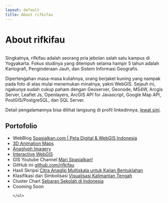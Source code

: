 ```yaml
---
layout: default
title: About rifkifau
---
```


<div class="post">
	<h1 class="pageTitle">About rifkifau</h1>
	<img src="{{ '/assets/img/malioboro.jpg' | prepend: site.baseurl }}" alt="">
	<p class="intro">Singkatnya, rifkifau adalah seorang pria jebolan salah satu kampus di Yogyakarta. Fokus studinya yang ditempuh selama hampir 5 tahun adalah Kartografi, Penginderaan Jauh, dan Sistem Informasi Geografis.</p>
	<p>Dipertengahan masa-masa kuliahnya, orang berjaket kuning yang nampak pada foto di atas mulai menemukan minatnya, yakni WebGIS. Sejauh ini, ngakunya sudah cukup paham dengan Geoserver, Geonode, MS4W, Arcgis Server, Leaflet Js, Openlayers, ArcGIS API for Javascript, Google Map API, PostGIS/PostgreSQL, dan SQL Server.</p>
	<p>Detail pengalamannya bisa dilihat langsung di profil linkedinnya, <a href="https://www.linkedin.com/in/rifki-fauzi">lewat sini</a>.</p>
	<h2>Portofolio</h2>
	<ul>
  		<li>WebBlog <a href="https://spasialkan.com">Spasialkan.com | Peta Digital & WebGIS Indonesia</a></li>
  		<li><a href="https://3d.spasialkan.com">3D Animation Maps</a></li>
  		<li><a href="https://anaglyph.spasialkan.com">Anaglyph Imagery</a></li>
  		<li><a href="https://maps.spasialkan.com">Interactive WebGIS</a></li>
  		<li>GIS Youtube Channel <a href="https://www.youtube.com/channel/UCTiE-IYGCZehFW43Vo7r03A">Mari Spasialkan!</a></li>
  		<li>GitHub ini <a href="https://github.com/rifkifau">github.com/rifkifau</a></li>
			<li>Hasil Skripsi <a href="https://rifkifau.github.io/skripsi">Citra Anaglip Multiskala untuk Kajian Bentuklahan</a></li>
			<li>Klasifikasi dan Simbolisasi <a href="https://github.com/belajar-geostats">Visualisasi Kalimantan Tengah</a></li>
			<li>Cluster Chart <a href="https://rifkifau.github.io/webgis-cluster-chart">Sebaran Sekolah di Indonesia</a></li>
			<li>Cooming Soon</li>

  	</ul>
</div>
